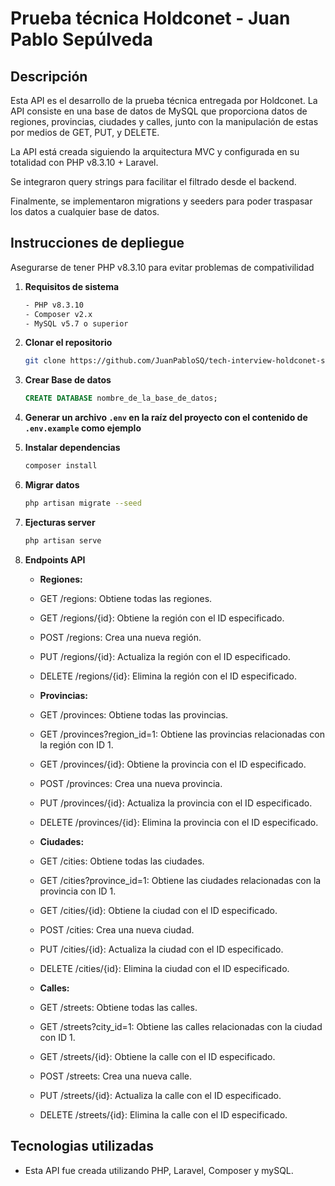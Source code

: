 # Prueba técnica Holdconet - Juan Pablo Sepúlveda


## Descripción
Esta API es el desarrollo de la prueba técnica entregada por Holdconet. La API consiste en una base de datos de MySQL que proporciona datos de regiones, provincias, ciudades y calles, junto con la manipulación de estas por medios de GET, PUT, y DELETE.

La API está creada siguiendo la arquitectura MVC y configurada en su totalidad con PHP v8.3.10 + Laravel.

Se integraron query strings para facilitar el filtrado desde el backend.

Finalmente, se implementaron migrations y seeders para poder traspasar los datos a cualquier base de datos.


## Instrucciones de depliegue

Asegurarse de tener PHP v8.3.10 para evitar problemas de compativilidad
1. **Requisitos de sistema**
    ```bash
    - PHP v8.3.10
    - Composer v2.x
    - MySQL v5.7 o superior
    ```

2. **Clonar el repositorio**
    ```bash
    git clone https://github.com/JuanPabloSQ/tech-interview-holdconet-server
    ```

3. **Crear Base de datos**
   ```sql
   CREATE DATABASE nombre_de_la_base_de_datos;
   ```

2. **Generar un archivo `.env` en la raíz del proyecto con el  contenido de `.env.example` como ejemplo**

3. **Instalar dependencias**

    ```bash
    composer install
    ```

4. **Migrar datos**

    ```bash
    php artisan migrate --seed
    ```

5. **Ejecturas server**

    ```bash
    php artisan serve
    ```

5. **Endpoints API**

    - **Regiones:**
    - GET /regions: Obtiene todas las regiones.
    - GET /regions/{id}: Obtiene la región con el ID especificado.
    - POST /regions: Crea una nueva región.
    - PUT /regions/{id}: Actualiza la región con el ID especificado.
    - DELETE /regions/{id}: Elimina la región con el ID especificado.

    - **Provincias:**
    - GET /provinces: Obtiene todas las provincias.
    - GET /provinces?region_id=1: Obtiene las provincias relacionadas con la región con ID 1.
    - GET /provinces/{id}: Obtiene la provincia con el ID especificado.
    - POST /provinces: Crea una nueva provincia.
    - PUT /provinces/{id}: Actualiza la provincia con el ID especificado.
    - DELETE /provinces/{id}: Elimina la provincia con el ID especificado.

    - **Ciudades:**
    - GET /cities: Obtiene todas las ciudades.
    - GET /cities?province_id=1: Obtiene las ciudades relacionadas con la provincia con ID 1.
    - GET /cities/{id}: Obtiene la ciudad con el ID especificado.
    - POST /cities: Crea una nueva ciudad.
    - PUT /cities/{id}: Actualiza la ciudad con el ID especificado.
    - DELETE /cities/{id}: Elimina la ciudad con el ID especificado.

    - **Calles:**
    - GET /streets: Obtiene todas las calles.
    - GET /streets?city_id=1: Obtiene las calles relacionadas con la ciudad con ID 1.
    - GET /streets/{id}: Obtiene la calle con el ID especificado.
    - POST /streets: Crea una nueva calle.
    - PUT /streets/{id}: Actualiza la calle con el ID especificado.
    - DELETE /streets/{id}: Elimina la calle con el ID especificado.

   
## Tecnologias utilizadas

- Esta API fue creada utilizando PHP, Laravel, Composer y mySQL.
